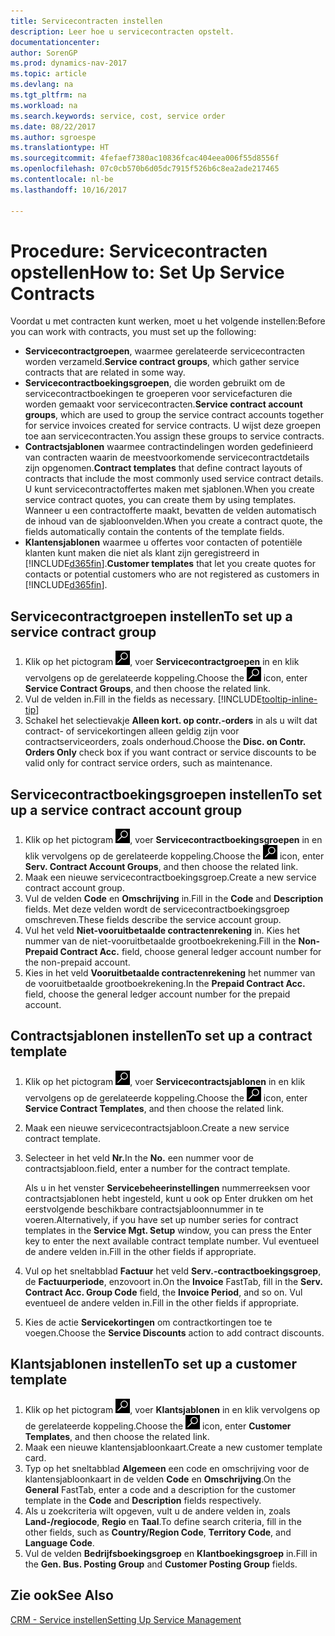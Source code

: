 ```yaml
---
title: Servicecontracten instellen
description: Leer hoe u servicecontracten opstelt.
documentationcenter: 
author: SorenGP
ms.prod: dynamics-nav-2017
ms.topic: article
ms.devlang: na
ms.tgt_pltfrm: na
ms.workload: na
ms.search.keywords: service, cost, service order
ms.date: 08/22/2017
ms.author: sgroespe
ms.translationtype: HT
ms.sourcegitcommit: 4fefaef7380ac10836fcac404eea006f55d8556f
ms.openlocfilehash: 07c0cb570b6d05dc7915f526b6c8ea2ade217465
ms.contentlocale: nl-be
ms.lasthandoff: 10/16/2017

---
```


# <a name="how-to-set-up-service-contracts"></a><span data-ttu-id="c281b-103">Procedure: Servicecontracten opstellen</span><span class="sxs-lookup"><span data-stu-id="c281b-103">How to: Set Up Service Contracts</span></span>
<span data-ttu-id="c281b-104">Voordat u met contracten kunt werken, moet u het volgende instellen:</span><span class="sxs-lookup"><span data-stu-id="c281b-104">Before you can work with contracts, you must set up the following:</span></span> 

* <span data-ttu-id="c281b-105">**Servicecontractgroepen**, waarmee gerelateerde servicecontracten worden verzameld.</span><span class="sxs-lookup"><span data-stu-id="c281b-105">**Service contract groups**, which gather service contracts that are related in some way.</span></span>
* <span data-ttu-id="c281b-106">**Servicecontractboekingsgroepen**, die worden gebruikt om de servicecontractboekingen te groeperen voor servicefacturen die worden gemaakt voor servicecontracten.</span><span class="sxs-lookup"><span data-stu-id="c281b-106">**Service contract account groups**, which are used to group the service contract accounts together for service invoices created for service contracts.</span></span> <span data-ttu-id="c281b-107">U wijst deze groepen toe aan servicecontracten.</span><span class="sxs-lookup"><span data-stu-id="c281b-107">You assign these groups to service contracts.</span></span>  
* <span data-ttu-id="c281b-108">**Contractsjablonen** waarmee contractindelingen worden gedefinieerd van contracten waarin de meestvoorkomende servicecontractdetails zijn opgenomen.</span><span class="sxs-lookup"><span data-stu-id="c281b-108">**Contract templates** that define contract layouts of contracts that include the most commonly used service contract details.</span></span> <span data-ttu-id="c281b-109">U kunt servicecontractoffertes maken met sjablonen.</span><span class="sxs-lookup"><span data-stu-id="c281b-109">When you create service contract quotes, you can create them by using templates.</span></span> <span data-ttu-id="c281b-110">Wanneer u een contractofferte maakt, bevatten de velden automatisch de inhoud van de sjabloonvelden.</span><span class="sxs-lookup"><span data-stu-id="c281b-110">When you create a contract quote, the fields automatically contain the contents of the template fields.</span></span>
* <span data-ttu-id="c281b-111">**Klantensjablonen** waarmee u offertes voor contacten of potentiële klanten kunt maken die niet als klant zijn geregistreerd in [!INCLUDE[d365fin](includes/d365fin_md.md)].</span><span class="sxs-lookup"><span data-stu-id="c281b-111">**Customer templates** that let you create quotes for contacts or potential customers who are not registered as customers in [!INCLUDE[d365fin](includes/d365fin_md.md)].</span></span>  

## <a name="to-set-up-a-service-contract-group"></a><span data-ttu-id="c281b-112">Servicecontractgroepen instellen</span><span class="sxs-lookup"><span data-stu-id="c281b-112">To set up a service contract group</span></span>  
1. <span data-ttu-id="c281b-113">Klik op het pictogram ![Zoeken naar pagina of rapport](media/ui-search/search_small.png "pictogram Zoeken naar pagina of rapport"), voer **Servicecontractgroepen** in en klik vervolgens op de gerelateerde koppeling.</span><span class="sxs-lookup"><span data-stu-id="c281b-113">Choose the ![Search for Page or Report](media/ui-search/search_small.png "Search for Page or Report icon") icon, enter **Service Contract Groups**, and then choose the related link.</span></span>  
2. <span data-ttu-id="c281b-114">Vul de velden in.</span><span class="sxs-lookup"><span data-stu-id="c281b-114">Fill in the fields as necessary.</span></span> [!INCLUDE[tooltip-inline-tip](includes/tooltip-inline-tip_md.md)]
3. <span data-ttu-id="c281b-115">Schakel het selectievakje **Alleen kort. op contr.-orders** in als u wilt dat contract- of servicekortingen alleen geldig zijn voor contractserviceorders, zoals onderhoud.</span><span class="sxs-lookup"><span data-stu-id="c281b-115">Choose the **Disc. on Contr. Orders Only** check box if you want contract or service discounts to be valid only for contract service orders, such as maintenance.</span></span>  

## <a name="to-set-up-a-service-contract-account-group"></a><span data-ttu-id="c281b-116">Servicecontractboekingsgroepen instellen</span><span class="sxs-lookup"><span data-stu-id="c281b-116">To set up a service contract account group</span></span>  
1. <span data-ttu-id="c281b-117">Klik op het pictogram ![Zoeken naar pagina of rapport](media/ui-search/search_small.png "pictogram Zoeken naar pagina of rapport"), voer **Servicecontractboekingsgroepen** in en klik vervolgens op de gerelateerde koppeling.</span><span class="sxs-lookup"><span data-stu-id="c281b-117">Choose the ![Search for Page or Report](media/ui-search/search_small.png "Search for Page or Report icon") icon, enter **Serv. Contract Account Groups**, and then choose the related link.</span></span>  
2. <span data-ttu-id="c281b-118">Maak een nieuwe servicecontractboekingsgroep.</span><span class="sxs-lookup"><span data-stu-id="c281b-118">Create a new service contract account group.</span></span>   
3. <span data-ttu-id="c281b-119">Vul de velden **Code** en **Omschrijving** in.</span><span class="sxs-lookup"><span data-stu-id="c281b-119">Fill in the **Code** and **Description** fields.</span></span> <span data-ttu-id="c281b-120">Met deze velden wordt de servicecontractboekingsgroep omschreven.</span><span class="sxs-lookup"><span data-stu-id="c281b-120">These fields describe the service account group.</span></span>  
4. <span data-ttu-id="c281b-121">Vul het veld **Niet-vooruitbetaalde contractenrekening** in. Kies het nummer van de niet-vooruitbetaalde grootboekrekening.</span><span class="sxs-lookup"><span data-stu-id="c281b-121">Fill in the **Non-Prepaid Contract Acc.** field, choose general ledger account number for the non-prepaid account.</span></span>  
5. <span data-ttu-id="c281b-122">Kies in het veld **Vooruitbetaalde contractenrekening** het nummer van de vooruitbetaalde grootboekrekening.</span><span class="sxs-lookup"><span data-stu-id="c281b-122">In the **Prepaid Contract Acc.** field, choose the general ledger account number for the prepaid account.</span></span>  

## <a name="to-set-up-a-contract-template"></a><span data-ttu-id="c281b-123">Contractsjablonen instellen</span><span class="sxs-lookup"><span data-stu-id="c281b-123">To set up a contract template</span></span>  
1. <span data-ttu-id="c281b-124">Klik op het pictogram ![Zoeken naar pagina of rapport](media/ui-search/search_small.png "pictogram Zoeken naar pagina of rapport"), voer **Servicecontractsjablonen** in en klik vervolgens op de gerelateerde koppeling.</span><span class="sxs-lookup"><span data-stu-id="c281b-124">Choose the ![Search for Page or Report](media/ui-search/search_small.png "Search for Page or Report icon") icon, enter **Service Contract Templates**, and then choose the related link.</span></span>  
2. <span data-ttu-id="c281b-125">Maak een nieuwe servicecontractsjabloon.</span><span class="sxs-lookup"><span data-stu-id="c281b-125">Create a new service contract template.</span></span>  
3. <span data-ttu-id="c281b-126">Selecteer in het veld **Nr.**</span><span class="sxs-lookup"><span data-stu-id="c281b-126">In the **No.**</span></span> <span data-ttu-id="c281b-127">een nummer voor de contractsjabloon.</span><span class="sxs-lookup"><span data-stu-id="c281b-127">field, enter a number for the contract template.</span></span>  
  
     <span data-ttu-id="c281b-128">Als u in het venster **Servicebeheerinstellingen** nummerreeksen voor contractsjablonen hebt ingesteld, kunt u ook op Enter drukken om het eerstvolgende beschikbare contractsjabloonnummer in te voeren.</span><span class="sxs-lookup"><span data-stu-id="c281b-128">Alternatively, if you have set up number series for contract templates in the **Service Mgt. Setup** window, you can press the Enter key to enter the next available contract template number.</span></span> <span data-ttu-id="c281b-129">Vul eventueel de andere velden in.</span><span class="sxs-lookup"><span data-stu-id="c281b-129">Fill in the other fields if appropriate.</span></span>  
  
4. <span data-ttu-id="c281b-130">Vul op het sneltabblad **Factuur** het veld **Serv.-contractboekingsgroep**, de **Factuurperiode**, enzovoort in.</span><span class="sxs-lookup"><span data-stu-id="c281b-130">On the **Invoice** FastTab, fill in the **Serv. Contract Acc. Group Code** field, the **Invoice Period**, and so on.</span></span> <span data-ttu-id="c281b-131">Vul eventueel de andere velden in.</span><span class="sxs-lookup"><span data-stu-id="c281b-131">Fill in the other fields if appropriate.</span></span>  
5. <span data-ttu-id="c281b-132">Kies de actie **Servicekortingen** om contractkortingen toe te voegen.</span><span class="sxs-lookup"><span data-stu-id="c281b-132">Choose the **Service Discounts** action to add contract discounts.</span></span>  

## <a name="to-set-up-a-customer-template"></a><span data-ttu-id="c281b-133">Klantsjablonen instellen</span><span class="sxs-lookup"><span data-stu-id="c281b-133">To set up a customer template</span></span>  
1. <span data-ttu-id="c281b-134">Klik op het pictogram ![Zoeken naar pagina of rapport](media/ui-search/search_small.png "pictogram Zoeken naar pagina of rapport"), voer **Klantsjablonen** in en klik vervolgens op de gerelateerde koppeling.</span><span class="sxs-lookup"><span data-stu-id="c281b-134">Choose the ![Search for Page or Report](media/ui-search/search_small.png "Search for Page or Report icon") icon, enter **Customer Templates**, and then choose the related link.</span></span>  
2. <span data-ttu-id="c281b-135">Maak een nieuwe klantensjabloonkaart.</span><span class="sxs-lookup"><span data-stu-id="c281b-135">Create a new customer template card.</span></span>  
3. <span data-ttu-id="c281b-136">Typ op het sneltabblad **Algemeen** een code en omschrijving voor de klantensjabloonkaart in de velden **Code** en **Omschrijving**.</span><span class="sxs-lookup"><span data-stu-id="c281b-136">On the **General** FastTab, enter a code and a description for the customer template in the **Code** and **Description** fields respectively.</span></span> 
4. <span data-ttu-id="c281b-137">Als u zoekcriteria wilt opgeven, vult u de andere velden in, zoals **Land-/regiocode**, **Regio** en **Taal**.</span><span class="sxs-lookup"><span data-stu-id="c281b-137">To define search criteria, fill in the other fields, such as **Country/Region Code**, **Territory Code**, and **Language Code**.</span></span>  
5. <span data-ttu-id="c281b-138">Vul de velden **Bedrijfsboekingsgroep** en **Klantboekingsgroep** in.</span><span class="sxs-lookup"><span data-stu-id="c281b-138">Fill in the **Gen. Bus. Posting Group** and **Customer Posting Group** fields.</span></span>  

## <a name="see-also"></a><span data-ttu-id="c281b-139">Zie ook</span><span class="sxs-lookup"><span data-stu-id="c281b-139">See Also</span></span>
[<span data-ttu-id="c281b-140">CRM - Service instellen</span><span class="sxs-lookup"><span data-stu-id="c281b-140">Setting Up Service Management</span></span>](service-setup-service.md)
